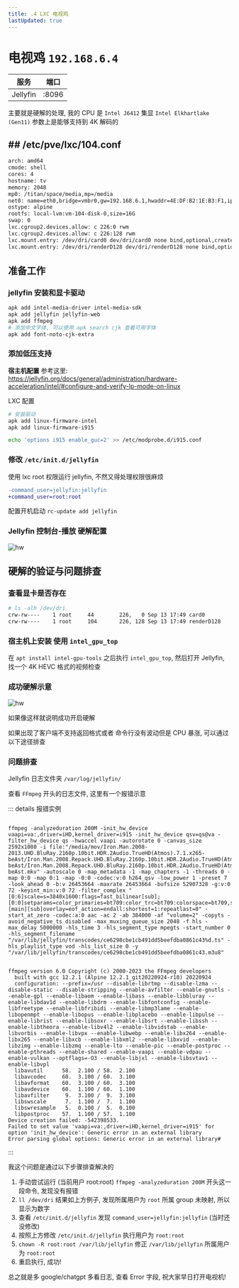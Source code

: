 ```yaml
---
title: .4 LXC 电视鸡
lastUpdated: true
---
```


# 电视鸡 `192.168.6.4`

| 服务     | 端口  |
| -------- | ----- |
| Jellyfin | :8096 |

主要就是硬解的处理, 我的 CPU 是 `Intel J6412` 集显 `Intel Elkhartlake (Gen11)` 参数上是能够支持到 4K 解码的

## ## /etc/pve/lxc/104.conf

```sh
arch: amd64
cmode: shell
cores: 4
hostname: tv
memory: 2048
mp0: /titan/space/media,mp=/media
net0: name=eth0,bridge=vmbr0,gw=192.168.6.1,hwaddr=4E:DF:B2:1E:B3:F1,ip=192.168.6.4/24,ip6=auto,type=veth
ostype: alpine
rootfs: local-lvm:vm-104-disk-0,size=16G
swap: 0
lxc.cgroup2.devices.allow: c 226:0 rwm
lxc.cgroup2.devices.allow: c 226:128 rwm
lxc.mount.entry: /dev/dri/card0 dev/dri/card0 none bind,optional,create=file
lxc.mount.entry: /dev/dri/renderD128 dev/dri/renderD128 none bind,optional,create=file
```

## 准备工作

### jellyfin 安装和显卡驱动

```sh
apk add intel-media-driver intel-media-sdk
apk add jellyfin jellyfin-web
apk add ffmpeg
# 添加中文字体, 可以使用 apk search cjk 查看可用字体
apk add font-noto-cjk-extra
```

### 添加低压支持

**宿主机配置** 参考这里: https://jellyfin.org/docs/general/administration/hardware-acceleration/intel/#configure-and-verify-lp-mode-on-linux

LXC 配置

```sh
# 安装驱动
apk add linux-firmware-intel
apk add linux-firmware-i915

echo 'options i915 enable_guc=2' >> /etc/modprobe.d/i915.conf
```

### 修改 `/etc/init.d/jellyfin`

使用 lxc root 权限运行 jellyfin, 不然又得处理权限很麻烦

```diff
-command_user=jellyfin:jellyfin
+command_user=root:root
```

配置开机启动 `rc-update add jellyfin`

### Jellyfin 控制台-播放 硬解配置

![hw](/archived/assets/hw.png)

## 硬解的验证与问题排查

### 查看显卡是否存在

```sh
# ls -alh /dev/dri
crw-rw----    1 root     44        226,   0 Sep 13 17:49 card0
crw-rw----    1 root     104       226, 128 Sep 13 17:49 renderD128
```

### **宿主机上安装** 使用 `intel_gpu_top`

在 `apt install intel-gpu-tools` 之后执行 `intel_gpu_top`, 然后打开 Jellyfin, 找一个 4K HEVC 格式的视频检查

### 成功硬解示意

![hw](/archived/assets/intelhw.png)

如果像这样就说明成功开启硬解

如果出现了客户端不支持返回格式或者 命令行没有波动但是 CPU 暴涨, 可以通过以下途径排查

### 问题排查

Jellyfin 日志文件夹 `/var/log/jellyfin/`

查看 `FFmpeg` 开头的日志文件, 这里有一个报错示意

::: details 报错实例

```log

ffmpeg -analyzeduration 200M -init_hw_device vaapi=va:,driver=iHD,kernel_driver=i915 -init_hw_device qsv=qs@va -filter_hw_device qs -hwaccel vaapi -autorotate 0 -canvas_size 2592x1080 -i file:"/media/mov/Iron.Man.2008-2013.UHD.BluRay.2160p.10bit.HDR.2Audio.TrueHD(Atmos).7.1.x265-beAst/Iron.Man.2008.Repack.UHD.BluRay.2160p.10bit.HDR.2Audio.TrueHD(Atmos).7.1.x265-beAst/Iron.Man.2008.Repack.UHD.BluRay.2160p.10bit.HDR.2Audio.TrueHD(Atmos).7.1.x265-beAst.mkv" -autoscale 0 -map_metadata -1 -map_chapters -1 -threads 0 -map 0:0 -map 0:1 -map -0:0 -codec:v:0 h264_qsv -low_power 1 -preset 7 -look_ahead 0 -b:v 26453664 -maxrate 26453664 -bufsize 52907328 -g:v:0 72 -keyint_min:v:0 72 -filter_complex "[0:6]scale=s=3840x1600:flags=fast_bilinear[sub];[0:0]setparams=color_primaries=bt709:color_trc=bt709:colorspace=bt709,scale=trunc(min(max(iw\,ih*a)\,min(3840\,1600*a))/2)*2:trunc(min(max(iw/a\,ih)\,min(3840/a\,1600))/2)*2,format=nv12[main];[main][sub]overlay=eof_action=endall:shortest=1:repeatlast=0" -start_at_zero -codec:a:0 aac -ac 2 -ab 384000 -af "volume=2" -copyts -avoid_negative_ts disabled -max_muxing_queue_size 2048 -f hls -max_delay 5000000 -hls_time 3 -hls_segment_type mpegts -start_number 0 -hls_segment_filename "/var/lib/jellyfin/transcodes/ce6298cbe1cb491dd5beefdba0861c43%d.ts" -hls_playlist_type vod -hls_list_size 0 -y "/var/lib/jellyfin/transcodes/ce6298cbe1cb491dd5beefdba0861c43.m3u8"


ffmpeg version 6.0 Copyright (c) 2000-2023 the FFmpeg developers
  built with gcc 12.2.1 (Alpine 12.2.1_git20220924-r10) 20220924
  configuration: --prefix=/usr --disable-librtmp --disable-lzma --disable-static --disable-stripping --enable-avfilter --enable-gnutls --enable-gpl --enable-libaom --enable-libass --enable-libbluray --enable-libdav1d --enable-libdrm --enable-libfontconfig --enable-libfreetype --enable-libfribidi --enable-libmp3lame --enable-libopenmpt --enable-libopus --enable-libplacebo --enable-libpulse --enable-librist --enable-libsoxr --enable-libsrt --enable-libssh --enable-libtheora --enable-libv4l2 --enable-libvidstab --enable-libvorbis --enable-libvpx --enable-libwebp --enable-libx264 --enable-libx265 --enable-libxcb --enable-libxml2 --enable-libxvid --enable-libzimg --enable-libzmq --enable-lto --enable-pic --enable-postproc --enable-pthreads --enable-shared --enable-vaapi --enable-vdpau --enable-vulkan --optflags=-O3 --enable-libjxl --enable-libsvtav1 --enable-libvpl
  libavutil      58.  2.100 / 58.  2.100
  libavcodec     60.  3.100 / 60.  3.100
  libavformat    60.  3.100 / 60.  3.100
  libavdevice    60.  1.100 / 60.  1.100
  libavfilter     9.  3.100 /  9.  3.100
  libswscale      7.  1.100 /  7.  1.100
  libswresample   5.  0.100 /  5.  0.100
  libpostproc    57.  1.100 / 57.  1.100
Device creation failed: -542398533.
Failed to set value 'vaapi=va:,driver=iHD,kernel_driver=i915' for option 'init_hw_device': Generic error in an external library
Error parsing global options: Generic error in an external library#
```

:::

我这个问题是通过以下步骤排查解决的

1. 手动尝试运行 (当前用户 root:root) `ffmpeg -analyzeduration 200M` 开头这一段命令, 发现没有报错
2. `ll /dev/dri` 结果如上方例子, 发现所属用户为 `root` 所属 group 未映射, 所以显示为数字
3. 查看 `/etc/init.d/jellyfin` 发现 `command_user=jellyfin:jellyfin` (当时还没修改)
4. 按照上方修改 `/etc/init.d/jellyfin` 执行用户为 `root:root`
5. `chown -R root:root /var/lib/jellyfin` 修正 `/var/lib/jellyfin` 所属用户为 `root:root`
6. 重启执行, 成功!

总之就是多 google/chatgpt 多看日志, 查看 Error 字段, 祝大家早日打开电视机!
